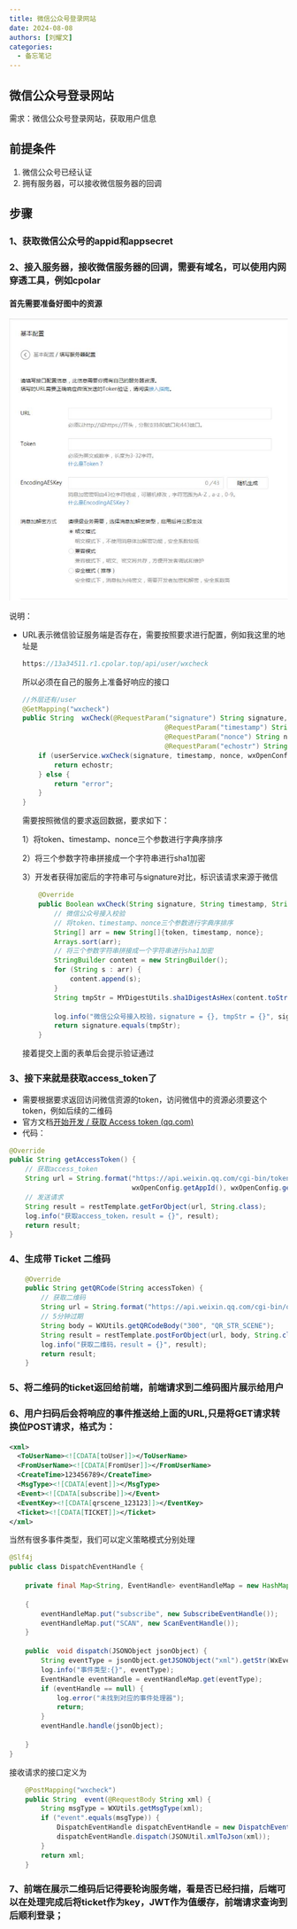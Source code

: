 ```yaml
---
title: 微信公众号登录网站
date: 2024-08-08
authors: [刘耀文]
categories:
  - 备忘笔记
---
```


## 微信公众号登录网站

需求：微信公众号登录网站，获取用户信息

<!-- more -->

## 前提条件
1. 微信公众号已经认证
2. 拥有服务器，可以接收微信服务器的回调

## 步骤
### 1、获取微信公众号的appid和appsecret

### 2、接入服务器，接收微信服务器的回调，需要有域名，可以使用内网穿透工具，例如cpolar

#### 	首先需要准备好图中的资源

​			<img src="https://raw.githubusercontent.com/liyown/pic-go/master/blog/0" style="zoom:67%;" />

说明：

- URL表示微信验证服务端是否存在，需要按照要求进行配置，例如我这里的地址是

  ```java
  https://13a34511.r1.cpolar.top/api/user/wxcheck
  ```

  所以必须在自己的服务上准备好响应的接口

  ```java 
  //外层还有/user
  @GetMapping("wxcheck")
  public String  wxCheck(@RequestParam("signature") String signature,
                                      @RequestParam("timestamp") String timestamp,
                                      @RequestParam("nonce") String nonce,
                                      @RequestParam("echostr") String echostr) {
      if (userService.wxCheck(signature, timestamp, nonce, wxOpenConfig.getToken())) {
          return echostr;
      } else {
          return "error";
      }
  }
  ```

  需要按照微信的要求返回数据，要求如下：

  1）将token、timestamp、nonce三个参数进行字典序排序

  2）将三个参数字符串拼接成一个字符串进行sha1加密

  3）开发者获得加密后的字符串可与signature对比，标识该请求来源于微信

  ```java
      @Override
      public Boolean wxCheck(String signature, String timestamp, String nonce, String token) {
          // 微信公众号接入校验
          // 将token、timestamp、nonce三个参数进行字典序排序
          String[] arr = new String[]{token, timestamp, nonce};
          Arrays.sort(arr);
          // 将三个参数字符串拼接成一个字符串进行sha1加密
          StringBuilder content = new StringBuilder();
          for (String s : arr) {
              content.append(s);
          }
          String tmpStr = MYDigestUtils.sha1DigestAsHex(content.toString());
  
          log.info("微信公众号接入校验，signature = {}, tmpStr = {}", signature, tmpStr);
          return signature.equals(tmpStr);
      }
  ```

  接着提交上面的表单后会提示验证通过

### 3、接下来就是获取access_token了

- 需要根据要求返回访问微信资源的token，访问微信中的资源必须要这个token，例如后续的二维码
- 官方文档[开始开发 / 获取 Access token (qq.com)](https://developers.weixin.qq.com/doc/offiaccount/Basic_Information/Get_access_token.html)
- 代码：

```java
@Override
public String getAccessToken() {
    // 获取access_token
    String url = String.format("https://api.weixin.qq.com/cgi-bin/token?grant_type=client_credential&appid=%s&secret=%s",
                               wxOpenConfig.getAppId(), wxOpenConfig.getAppSecret());
    // 发送请求
    String result = restTemplate.getForObject(url, String.class);
    log.info("获取access_token，result = {}", result);
    return result;
}
```

### 4、生成带 Ticket 二维码

```java
    @Override
    public String getQRCode(String accessToken) {
        // 获取二维码
        String url = String.format("https://api.weixin.qq.com/cgi-bin/qrcode/create?access_token=%s", accessToken);
        // 5分钟过期
        String body = WXUtils.getQRCodeBody("300", "QR_STR_SCENE");
        String result = restTemplate.postForObject(url, body, String.class);
        log.info("获取二维码，result = {}", result);
        return result;
    }
```

### 5、将二维码的ticket返回给前端，前端请求到二维码图片展示给用户

### 6、用户扫码后会将响应的事件推送给上面的URL,只是将GET请求转换位POST请求，格式为：

```xml
<xml>
  <ToUserName><![CDATA[toUser]]></ToUserName>
  <FromUserName><![CDATA[FromUser]]></FromUserName>
  <CreateTime>123456789</CreateTime>
  <MsgType><![CDATA[event]]></MsgType>
  <Event><![CDATA[subscribe]]></Event>
  <EventKey><![CDATA[qrscene_123123]]></EventKey>
  <Ticket><![CDATA[TICKET]]></Ticket>
</xml>
```

当然有很多事件类型，我们可以定义策略模式分别处理

```java
@Slf4j
public class DispatchEventHandle {

    private final Map<String, EventHandle> eventHandleMap = new HashMap<>();

    {
        eventHandleMap.put("subscribe", new SubscribeEventHandle());
        eventHandleMap.put("SCAN", new ScanEventHandle());
    }

    public  void dispatch(JSONObject jsonObject) {
        String eventType = jsonObject.getJSONObject("xml").getStr(WxEventHandleConstants.EVENT_TYPE_KEY);
        log.info("事件类型:{}", eventType);
        EventHandle eventHandle = eventHandleMap.get(eventType);
        if (eventHandle == null) {
            log.error("未找到对应的事件处理器");
            return;
        }
        eventHandle.handle(jsonObject);

    }
}
```

接收请求的接口定义为

```java
    @PostMapping("wxcheck")
    public String  event(@RequestBody String xml) {
        String msgType = WXUtils.getMsgType(xml);
        if ("event".equals(msgType)) {
            DispatchEventHandle dispatchEventHandle = new DispatchEventHandle();
            dispatchEventHandle.dispatch(JSONUtil.xmlToJson(xml));
        }
        return xml;
    }
```

### 7、前端在展示二维码后记得要轮询服务端，看是否已经扫描，后端可以在处理完成后将ticket作为key，JWT作为值缓存，前端请求查询到后顺利登录；

